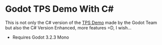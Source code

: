 # Godot TPS Demo With C#

This is not only the C# version of the [TPS Demo](https://github.com/godotengine/tps-demo) made by the Godot Team but also the C# Version Enhanced, more features =D, I wish...

- Requires Godot 3.2.3 Mono

